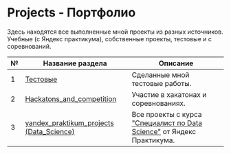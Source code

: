 # Projects - Портфолио
Здесь находятся все выполненные мной проекты из разных источников. Учебные (с Яндекс практикума), собственные проекты, тестовые и с соревнований.

| № | Название раздела | Описание |
| --- | --- | --- |
| 1 | [Тестовые][1] | Сделанные мной тестовые работы. |
| 2 | [Hackatons_and_competition][2] | Участие в хакатонах и соревнованиях. |
| 3 | [yandex_praktikum_projects (Data_Science)][3] | Все проекты с курса ["Специалист по Data Science"][4] от Яндекс Практикума. |

[1]:https://github.com/FedorSafonov/Projects/tree/main/%D0%A2%D0%B5%D1%81%D1%82%D0%BE%D0%B2%D1%8B%D0%B5
[2]:https://github.com/FedorSafonov/Projects/tree/main/Hackatons_and_competition
[3]:https://github.com/FedorSafonov/Projects/tree/main/yandex_praktikum_projects%20(Data_Science)
[4]:https://practicum.yandex.ru/data-scientist/